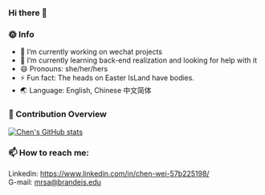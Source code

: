 ### Hi there 👋

### 🌞 Info
- 🔭 I’m currently working on wechat projects
- 🌱 I’m currently learning back-end realization and looking for help with it
- 😄 Pronouns: she/her/hers
- ⚡ Fun fact: The heads on Easter IsLand have bodies.
- 🌏 Language: English, Chinese 中文简体

### 🚀 Contribution Overview
[![Chen's GitHub stats](https://github-readme-stats.vercel.app/api?username=MRSA-J)](https://github.com/anuraghazra/github-readme-stats)

### 📫 How to reach me:
Linkedin: https://www.linkedin.com/in/chen-wei-57b225198/   <br>
G-mail: mrsa@brandeis.edu
